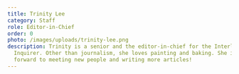 ```yaml
---
title: Trinity Lee
category: Staff
role: Editor-in-Chief
order: 0
photo: /images/uploads/trinity-lee.png
description: Trinity is a senior and the editor-in-chief for the Interlake
  Inquirer. Other than journalism, she loves painting and baking. She is looking
  forward to meeting new people and writing more articles!
---
```

